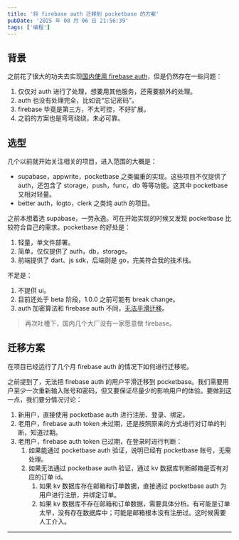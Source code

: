 ```yaml
---
title: '将 firebase auth 迁移到 pocketbase 的方案'
pubDate: '2025 年 08 月 06 日 21:56:39'
tags: ['编程']
---
```


## 背景

之前花了很大的功夫去实现[国内使用 firebase auth](https://juejin.cn/post/7493372995027304484)，但是仍然存在一些问题：

1. 仅仅对 auth 进行了处理，想要用其他服务，还需要额外的处理。
2. auth 也没有处理完全，比如说“忘记密码”。
3. firebase 毕竟是第三方，不太可控，不好扩展。
4. 之前的方案也是弯弯绕绕，未必可靠。

## 选型

几个以前就开始关注相关的项目，进入范围的大概是：

- supabase，appwrite，pocketbase 之类偏重的实现。这些项目不仅提供了 auth，还包含了 storage，push，func，db 等等功能。这其中 pocketbase 又相对轻量。
- better auth，logto，clerk 之类纯 auth 的项目。

之前本想着选 supabase，一劳永逸。可在开始实现的时候又发现 pocketbase 比较符合自己的需求。pocketbase 的好处是：

1. 轻量，单文件部署。
2. 简单，仅仅提供了 auth，db，storage。
3. 前端提供了 dart、js sdk，后端则是 go，完美符合我的技术栈。

不足是：

1. 不提供 ui。
2. 目前还处于 beta 阶段，1.0.0 之前可能有 break change。
3. auth 加密算法和 firebase auth 不同，[无法平滑迁移](https://github.com/pocketbase/pocketbase/discussions/5248)。

> 再次吐槽下，国内几个大厂没有一家愿意做 firebase。

## 迁移方案

在项目已经运行了几个月 firebase auth 的情况下如何进行迁移呢。

之前提到了，无法把 firebase auth 的用户平滑迁移到 pocketbase。我们需要用户至少一次重新输入账号和密码，但又要保证尽量少的影响用户的体验。要做到这一点，我们要分情况讨论：

1. 新用户，直接使用 pocketbase auth 进行注册、登录、绑定。
2. 老用户，firebase auth token 未过期，还是按照原来的方式进行对订单的判断，知道过期。
3. 老用户，firebase auth token 已过期，在登录时进行判断：
   1. 如果能通过 pocketbase auth 验证，说明已经有 pocketbase 账号，无需处理。
   2. 如果无法通过 pocketbase auth 验证，通过 kv 数据库判断邮箱是否有对应的订单 id。
      1. 如果 kv 数据库存在邮箱和订单数据，直接通过 pocketbase auth 为用户进行注册，并绑定订单。
      2. 如果 kv 数据库不存在邮箱和订单数据，需要具体分析。有可能是订单太早，没有存在数据库中；可能是邮箱根本没有注册过。这时候需要人工介入。

---


